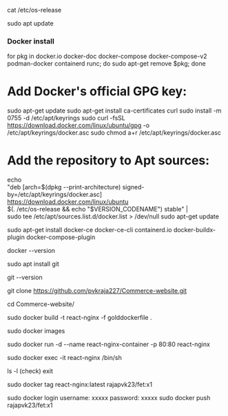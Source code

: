 cat /etc/os-release

sudo apt update

### Docker install

for pkg in docker.io docker-doc docker-compose docker-compose-v2 podman-docker containerd runc; do sudo apt-get remove $pkg; done

# Add Docker's official GPG key:
sudo apt-get update
sudo apt-get install ca-certificates curl
sudo install -m 0755 -d /etc/apt/keyrings
sudo curl -fsSL https://download.docker.com/linux/ubuntu/gpg -o /etc/apt/keyrings/docker.asc
sudo chmod a+r /etc/apt/keyrings/docker.asc

# Add the repository to Apt sources:
echo \
  "deb [arch=$(dpkg --print-architecture) signed-by=/etc/apt/keyrings/docker.asc] https://download.docker.com/linux/ubuntu \
  $(. /etc/os-release && echo "$VERSION_CODENAME") stable" | \
  sudo tee /etc/apt/sources.list.d/docker.list > /dev/null
sudo apt-get update

sudo apt-get install docker-ce docker-ce-cli containerd.io docker-buildx-plugin docker-compose-plugin

docker --version

sudo apt install git

git --version

git clone https://github.com/pvkraja227/Commerce-website.git

cd Commerce-website/

sudo docker build -t react-nginx -f golddockerfile .

sudo docker images

sudo docker run -d --name react-nginx-container -p 80:80 react-nginx

sudo docker exec -it react-nginx /bin/sh

ls -l (check)
exit

sudo docker tag react-nginx:latest rajapvk23/fet:x1

sudo docker login
username: xxxxx
password: xxxxx
sudo docker push rajapvk23/fet:x1



